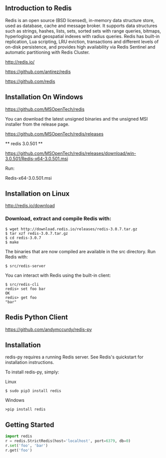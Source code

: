 
## Introduction to Redis

Redis is an open source (BSD licensed), in-memory data structure store, used as database, cache and message broker. It supports data structures such as strings, hashes, lists, sets, sorted sets with range queries, bitmaps, hyperloglogs and geospatial indexes with radius queries. Redis has built-in replication, Lua scripting, LRU eviction, transactions and different levels of on-disk persistence, and provides high availability via Redis Sentinel and automatic partitioning with Redis Cluster.

http://redis.io/

https://github.com/antirez/redis

https://github.com/redis


## Installation On Windows

https://github.com/MSOpenTech/redis

You can download the latest unsigned binaries and the unsigned MSI installer from the release page.

https://github.com/MSOpenTech/redis/releases

** redis 3.0.501 **

https://github.com/MSOpenTech/redis/releases/download/win-3.0.501/Redis-x64-3.0.501.msi

Run:

Redis-x64-3.0.501.msi

##  Installation on Linux

http://redis.io/download

### Download, extract and compile Redis with:

```
$ wget http://download.redis.io/releases/redis-3.0.7.tar.gz
$ tar xzf redis-3.0.7.tar.gz
$ cd redis-3.0.7
$ make
```

The binaries that are now compiled are available in the src directory. Run Redis with: 
```
$ src/redis-server
```
You can interact with Redis using the built-in client:
```
$ src/redis-cli
redis> set foo bar
OK
redis> get foo
"bar"
```

## Redis Python Client 

https://github.com/andymccurdy/redis-py

##  Installation

redis-py requires a running Redis server. See Redis's quickstart for installation instructions.

To install redis-py, simply:

Linux

```
$ sudo pip3 install redis
```

Windows
 
```
>pip install redis
```
 
## Getting Started

```python
import redis
r = redis.StrictRedis(host='localhost', port=6379, db=0)
r.set('foo', 'bar')
r.get('foo')
```









